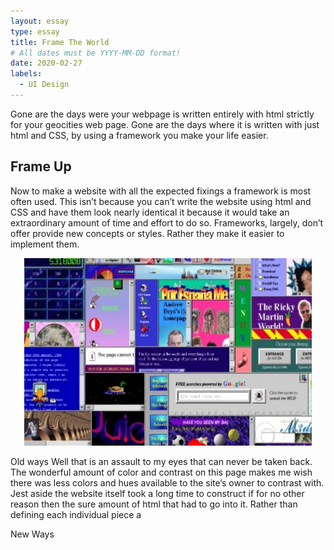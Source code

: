 ```yaml
---
layout: essay
type: essay
title: Frame The World
# All dates must be YYYY-MM-DD format!
date: 2020-02-27
labels:
  - UI Design
---
```


Gone are the days were your webpage is written entirely with html strictly for your geocities web page. Gone are the days where it is written with just html and CSS, by using a framework you make your life easier.

## Frame Up
Now to make a website with all the expected fixings a framework is most often used. This isn’t because you can’t write the website using html and CSS and have them look nearly identical it because it would take an extraordinary amount of time and effort to do so. Frameworks, largely, don’t offer provide new concepts or styles. Rather they make it easier to implement them. 

<p align="center">
  <img width="460" height="300" src= "../images/geocities.jpg">
</p>

Old ways 
Well that is an assault to my eyes that can never be taken back. The wonderful amount of color and contrast on this page makes me wish there was less colors and hues available to the site’s owner to contrast with. Jest aside the website itself took a long time to construct if for no other reason then the sure amount of html that had to go into it. Rather than defining each individual piece a 

New Ways

